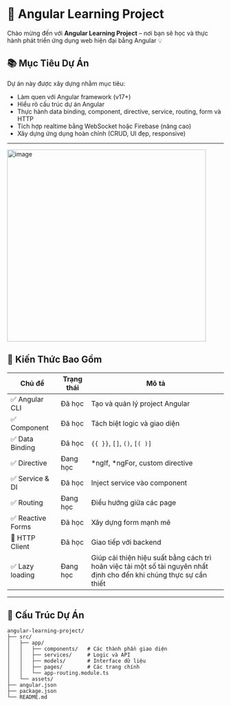 # 🚀 Angular Learning Project

Chào mừng đến với **Angular Learning Project** – nơi bạn sẽ học và thực hành phát triển ứng dụng web hiện đại bằng Angular 💡

## 📚 Mục Tiêu Dự Án

Dự án này được xây dựng nhằm mục tiêu:

- Làm quen với Angular framework (v17+)
- Hiểu rõ cấu trúc dự án Angular
- Thực hành data binding, component, directive, service, routing, form và HTTP
- Tích hợp realtime bằng WebSocket hoặc Firebase (nâng cao)
- Xây dựng ứng dụng hoàn chỉnh (CRUD, UI đẹp, responsive)

---
<img width="462" height="446" alt="image" src="https://github.com/user-attachments/assets/17ad4ad7-81e6-4356-9fc6-4fff5d9c7667" />


## 🧠 Kiến Thức Bao Gồm

| Chủ đề | Trạng thái | Mô tả |
|--------|------------|-------|
| ✅ Angular CLI | Đã học | Tạo và quản lý project Angular |
| ✅ Component | Đã học | Tách biệt logic và giao diện |
| ✅ Data Binding | Đã học | `{{ }}`, `[]`, `()`, `[( )]` |
| ✅ Directive | Đang học | *ngIf, *ngFor, custom directive |
| ✅ Service & DI | Đã học | Inject service vào component |
| ✅ Routing | Đang học | Điều hướng giữa các page |
| ✅ Reactive Forms | Đã học | Xây dựng form mạnh mẽ |
| 🔄 HTTP Client | Đã học | Giao tiếp với backend |
| ✅ Lazy loading | Đang học | Giúp cải thiện hiệu suất bằng cách trì hoãn việc tải một số tài nguyên nhất định cho đến khi chúng thực sự cần thiết |


---

## 📁 Cấu Trúc Dự Án

```plaintext
angular-learning-project/
├── src/
│   ├── app/
│   │   ├── components/   # Các thành phần giao diện
│   │   ├── services/     # Logic và API
│   │   ├── models/       # Interface dữ liệu
│   │   ├── pages/        # Các trang chính
│   │   └── app-routing.module.ts
│   └── assets/
├── angular.json
├── package.json
└── README.md
```
